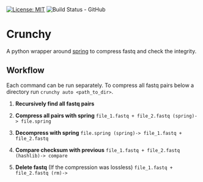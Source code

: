 [![License: MIT](https://img.shields.io/badge/License-MIT-yellow.svg)](https://opensource.org/licenses/MIT)
![Build Status - GitHub](https://github.com/Clinical-Genomics/crunchy/workflows/Build/badge.svg)

# Crunchy

A python wrapper around [spring][spring] to compress fastq and check the integrity.

## Workflow

Each command can be run separately. To compress all fastq pairs below a directory run `crunchy auto <path_to_dir>`.

1. **Recursively find all fastq pairs**

1. **Compress all pairs with spring**
```file_1.fastq + file_2.fastq (spring)-> file.spring```

1. **Decompress with spring**
```file.spring (spring)-> file_1.fastq + file_2.fastq```

1. **Compare checksum with previous**
```file_1.fastq + file_2.fastq (hashlib)-> compare```

1. **Delete fastq** (If the compression was lossless)
```file_1.fastq + file_2.fastq (rm)->```

[spring]: https://github.com/shubhamchandak94/Spring